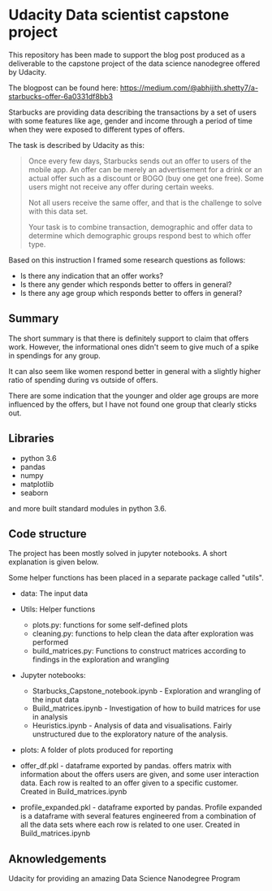 ﻿# Udacity Data scientist capstone project
This repository has been made to support the blog post produced as a deliverable to the capstone project of the data science nanodegree offered by Udacity.

The blogpost can be found here: https://medium.com/@abhijith.shetty7/a-starbucks-offer-6a0331df8bb3 


Starbucks are providing data describing the transactions by a set of users with some features like age, gender and income through a period of time when they were exposed to different types of offers.

The task is described by Udacity as this: 

>Once every few days, Starbucks sends out an offer to users of the mobile app. An offer can be merely an advertisement for a drink or an actual offer such as a discount or BOGO (buy one get one free). Some users might not receive any offer during certain weeks.
>
>Not all users receive the same offer, and that is the challenge to solve with this data set.
>
>Your task is to combine transaction, demographic and offer data to determine which demographic groups respond best to which offer type.

Based on this instruction I framed some research questions as follows: 

- Is there any indication that an offer works?
- Is there any gender which responds better to offers in general?
- Is there any age group which responds better to offers in general?

## Summary 
The short summary is that there is definitely support to claim that offers work. However, the informational ones didn't seem to give much of a spike in spendings for any group. 

It can also seem like women respond better in general with a slightly higher ratio of spending during vs outside of offers. 

There are some indication that the younger and older age groups are more influenced by the offers, but I have not found one group that clearly sticks out. 

## Libraries
- python 3.6
- pandas
- numpy
- matplotlib
- seaborn

and more built standard modules in python 3.6.

## Code structure
The project has been mostly solved in jupyter notebooks. A short explanation is given below. 

Some helper functions has been placed in a separate package called "utils". 

- data: The input data

- Utils: Helper functions
   - plots.py: functions for some self-defined plots
   - cleaning.py: functions to help clean the data after exploration was performed
   - build_matrices.py: Functions to construct matrices according to findings in the exploration and wrangling

- Jupyter notebooks:
   - Starbucks_Capstone_notebook.ipynb - Exploration and wrangling of the input data
   - Build_matrices.ipynb - Investigation of how to build matrices for use in analysis 
   - Heuristics.ipynb - Analysis of data and visualisations. Fairly unstructured due to the exploratory nature of the analysis. 
   
- plots: 
A folder of plots produced for reporting

- offer_df.pkl - dataframe exported by pandas. offers matrix with information about the offers users are given, and some user interaction data. Each row is realted to an offer given to a specific customer. Created in Build_matrices.ipynb
- profile_expanded.pkl - dataframe exported by pandas. Profile expanded is a dataframe with several features engineered from a combination of all the data sets where each row is related to one user. Created in Build_matrices.ipynb
   

## Aknowledgements
Udacity for providing an amazing Data Science Nanodegree Program

